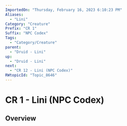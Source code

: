 ```yaml
---
ImportedOn: "Thursday, February 16, 2023 6:10:23 PM"
Aliases:
  - "Lini"
Category: "Creature"
Prefix: "CR 1"
Suffix: "NPC Codex"
Tags:
  - "Category/Creature"
parent:
  - "Druid - Lini"
up:
  - "Druid - Lini"
next:
  - "CR 12 - Lini (NPC Codex)"
RWtopicId: "Topic_8646"
---
```

# CR 1 - Lini (NPC Codex)
## Overview
